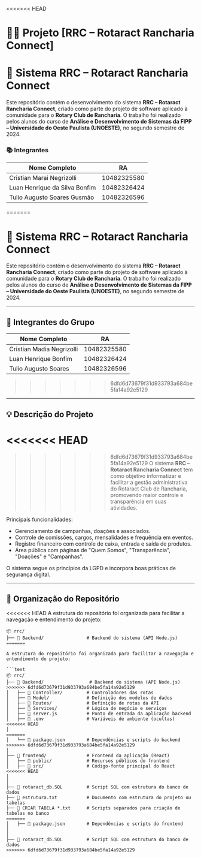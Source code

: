 <<<<<<< HEAD
# 🧑‍💻 Projeto [RRC – Rotaract Rancharia Connect]

# 📘 Sistema RRC – Rotaract Rancharia Connect
Este repositório contém o desenvolvimento do sistema **RRC – Rotaract Rancharia Connect**, criado como parte do projeto de software aplicado à comunidade para o **Rotary Club de Rancharia**. O trabalho foi realizado pelos alunos do curso de **Análise e Desenvolvimento de Sistemas da FIPP – Universidade do Oeste Paulista (UNOESTE)**, no segundo semestre de 2024.

### 📚 Integrantes

| Nome Completo                 | RA          |
|-------------------------------|-------------|
| Cristian Marai Negrizolli     | 10482325580 |
| Luan Henrique da Silva Bonfim | 10482326424 |
| Tulio Augusto Soares Gusmão   | 10482326596 |
=======
# 📘 Sistema RRC – Rotaract Rancharia Connect

Este repositório contém o desenvolvimento do sistema **RRC – Rotaract Rancharia Connect**, criado como parte do projeto de software aplicado à comunidade para o **Rotary Club de Rancharia**. O trabalho foi realizado pelos alunos do curso de **Análise e Desenvolvimento de Sistemas da FIPP – Universidade do Oeste Paulista (UNOESTE)**, no segundo semestre de 2024.

---

## 👥 Integrantes do Grupo

| Nome Completo              | RA           |
|----------------------------|--------------|
| Cristian Madia Negrizolli  | 10482325580  |
| Luan Henrique Bonfim       | 10482326424  |
| Tulio Augusto Soares       | 10482326596  |
>>>>>>> 6dfd6d73679f31d933793a684be5fa14a92e5129

---

## 💡 Descrição do Projeto
<<<<<<< HEAD
=======

>>>>>>> 6dfd6d73679f31d933793a684be5fa14a92e5129
O sistema **RRC – Rotaract Rancharia Connect** tem como objetivo informatizar e facilitar a gestão administrativa do Rotaract Club de Rancharia, promovendo maior controle e transparência em suas atividades.

Principais funcionalidades:
- Gerenciamento de campanhas, doações e associados.
- Controle de comissões, cargos, mensalidades e frequência em eventos.
- Registro financeiro com controle de caixa, entrada e saída de produtos.
- Área pública com páginas de "Quem Somos", "Transparência", "Doações" e "Campanhas".

O sistema segue os princípios da LGPD e incorpora boas práticas de segurança digital.

---

## 📁 Organização do Repositório
<<<<<<< HEAD
A estrutura do repositório foi organizada para facilitar a navegação e entendimento do projeto:
```text
📦 rrc/
├── 📁 Backend/                # Backend do sistema (API Node.js)
=======

A estrutura do repositório foi organizada para facilitar a navegação e entendimento do projeto:

```text
📦 rrc/
├── 📁 Backend/                 # Backend do sistema (API Node.js)
>>>>>>> 6dfd6d73679f31d933793a684be5fa14a92e5129
│   ├── 📁 Controller/         # Controladores das rotas
│   ├── 📁 Model/              # Definição dos modelos de dados
│   ├── 📁 Routes/             # Definição de rotas da API
│   ├── 📁 Services/           # Lógica de negócio e serviços
│   ├── 📄 server.js           # Ponto de entrada da aplicação backend
│   ├── 📄 .env                # Variáveis de ambiente (ocultas)
<<<<<<< HEAD
│  
=======
│   └── 📄 package.json        # Dependências e scripts do backend
>>>>>>> 6dfd6d73679f31d933793a684be5fa14a92e5129
│
├── 📁 frontend/               # Frontend da aplicação (React)
│   ├── 📁 public/             # Recursos públicos do frontend
│   ├── 📁 src/                # Código-fonte principal do React
<<<<<<< HEAD
│   
│
├── 📄 rotaract_db.SQL         # Script SQL com estrutura do banco de dados
├── 📄 estrutura.txt           # Documento com estrutura do projeto ou tabelas
├── 📄 CRIAR TABELA *.txt      # Scripts separados para criação de tabelas no banco
=======
│   ├── 📄 package.json        # Dependências e scripts do frontend
│   
│
├── 📄 rotaract_db.SQL         # Script SQL com estrutura do banco de dados
>>>>>>> 6dfd6d73679f31d933793a684be5fa14a92e5129


